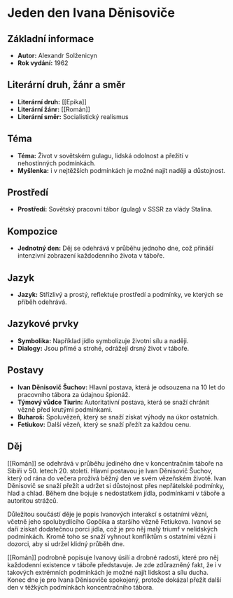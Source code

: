 # Jeden den Ivana Děnisoviče
## Základní informace
- **Autor:** Alexandr Solženicyn
- **Rok vydání:** 1962

## Literární druh, žánr a směr 
- **Literární druh:** [[Epika]]
- **Literární žánr:** [[Román]]
- **Literární směr:** Socialistický realismus

## Téma 
- **Téma:** Život v sovětském gulagu, lidská odolnost a přežití v nehostinných podmínkách.
- **Myšlenka:** i v nejtěžších podmínkách je možné najít naději a důstojnost.

## Prostředí 
- **Prostředí:** Sovětský pracovní tábor (gulag) v SSSR za vlády Stalina.

## Kompozice 
- **Jednotný den:** Děj se odehrává v průběhu jednoho dne, což přináší intenzivní zobrazení každodenního života v táboře.

## Jazyk 
- **Jazyk:** Střízlivý a prostý, reflektuje prostředí a podmínky, ve kterých se příběh odehrává.

## Jazykové prvky 
- **Symbolika:** Například jídlo symbolizuje životní sílu a naději.
- **Dialogy:** Jsou přímé a strohé, odrážejí drsný život v táboře.

## Postavy 
- **Ivan Děnisovič Šuchov:** Hlavní postava, která je odsouzena na 10 let do pracovního tábora za údajnou špionáž.
- **Týmový vůdce Tiurin:** Autoritativní postava, která se snaží chránit vězně před krutými podmínkami.
- **Buharoš:** Spoluvězeň, který se snaží získat výhody na úkor ostatních.
- **Fetiukov:** Další vězeň, který se snaží přežít za každou cenu.

## Děj
[[Román]] se odehrává v průběhu jediného dne v koncentračním táboře na Sibiři v 50. letech 20. století. Hlavní postavou je Ivan Děnisovič Šuchov, který od rána do večera prožívá běžný den ve svém vězeňském životě. Ivan Děnisovič se snaží přežít a udržet si důstojnost přes nepřátelské podmínky, hlad a chlad. Během dne bojuje s nedostatkem jídla, podmínkami v táboře a autoritou strážců.

Důležitou součástí děje je popis Ivanových interakcí s ostatními vězni, včetně jeho spolubydlícího Gopčika a staršího vězně Fetiukova. Ivanovi se daří získat dodatečnou porci jídla, což je pro něj malý triumf v nelidských podmínkách. Kromě toho se snaží vyhnout konfliktům s ostatními vězni i dozorci, aby si udržel klidný průběh dne.

[[Román]] podrobně popisuje Ivanovy úsilí a drobné radosti, které pro něj každodenní existence v táboře představuje. Je zde zdůrazněný fakt, že i v takových extrémních podmínkách je možné najít lidskost a sílu ducha. Konec dne je pro Ivana Děnisoviče spokojený, protože dokázal přežít další den v těžkých podmínkách koncentračního tábora.